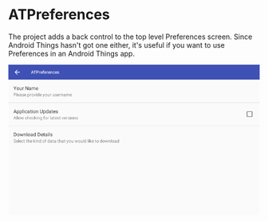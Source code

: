 # ATPreferences
The project adds a back control to the top level Preferences screen. Since Android Things hasn't got one either, it's useful if you want to use Preferences in an Android Things app.


![](/doc/device-2017-09-06-173109.png?raw=true)
